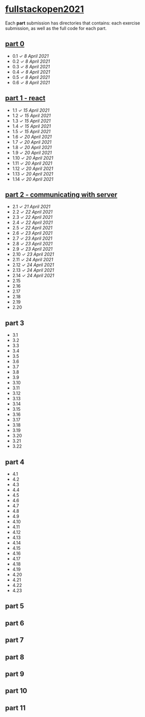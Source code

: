 # [fullstackopen2021](https://fullstackopen.com/en/#course-contents)
Each **part** submission has directories that contains: each exercise submission, as well as the full code for each part.  

## [part 0](https://github.com/ajmlhkm/fullstackopen2021/tree/main/part0)
* 0.1 ✓ *8 April 2021*
* 0.2 ✓ *8 April 2021*
* 0.3 ✓ *8 April 2021*
* 0.4 ✓ *8 April 2021*
* 0.5 ✓ *8 April 2021*
* 0.6 ✓ *8 April 2021*

## [part 1 - react](https://github.com/ajmlhkm/fullstackopen2021/tree/main/part1) 
* 1.1 ✓ *15 April 2021*
* 1.2 ✓ *15 April 2021*
* 1.3 ✓ *15 April 2021*
* 1.4 ✓ *15 April 2021*
* 1.5 ✓ *15 April 2021*
* 1.6 ✓ *20 April 2021*
* 1.7 ✓ *20 April 2021*
* 1.8 ✓ *20 April 2021*
* 1.9 ✓ *20 April 2021*
* 1.10 ✓ *20 April 2021*
* 1.11 ✓ *20 April 2021*
* 1.12 ✓ *20 April 2021*
* 1.13 ✓ *20 April 2021*
* 1.14 ✓ *20 April 2021*

## [part 2 - communicating with server](https://github.com/ajmlhkm/fullstackopen2021/tree/main/part2) 
* 2.1 ✓ *21 April 2021*
* 2.2 ✓ *22 April 2021*
* 2.3 ✓ *22 April 2021*
* 2.4 ✓ *22 April 2021*
* 2.5 ✓ *22 April 2021*
* 2.6 ✓ *23 April 2021*
* 2.7 ✓ *23 April 2021*
* 2.8 ✓ *23 April 2021*
* 2.9 ✓ *23 April 2021*
* 2.10 ✓ *23 April 2021*
* 2.11 ✓ *24 April 2021* 
* 2.12 ✓ *24 April 2021* 
* 2.13 ✓ *24 April 2021* 
* 2.14 ✓ *24 April 2021* 
* 2.15
* 2.16
* 2.17
* 2.18
* 2.19
* 2.20

## part 3
* 3.1
* 3.2
* 3.3
* 3.4
* 3.5
* 3.6 
* 3.7
* 3.8
* 3.9
* 3.10
* 3.11
* 3.12
* 3.13
* 3.14
* 3.15
* 3.16
* 3.17
* 3.18
* 3.19
* 3.20
* 3.21
* 3.22

## part 4
* 4.1
* 4.2
* 4.3
* 4.4
* 4.5
* 4.6
* 4.7
* 4.8
* 4.9
* 4.10
* 4.11
* 4.12
* 4.13
* 4.14
* 4.15
* 4.16
* 4.17
* 4.18
* 4.19
* 4.20
* 4.21
* 4.22
* 4.23


## part 5

## part 6

## part 7

## part 8

## part 9

## part 10

## part 11

